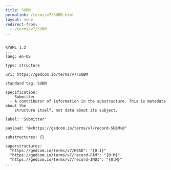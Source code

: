 ```yaml
---
title: SUBM
permalink: /terms/v7/SUBM.html
layout: none
redirect-from:
  - /terms/v7/SUBM
...
```


```

%YAML 1.2
---
lang: en-US

type: structure

uri: https://gedcom.io/terms/v7/SUBM

standard tag: SUBM

specification:
  - Submitter
  - A contributor of information in the substructure. This is metadata about the
    structure itself, not data about its subject.

label: 'Submitter'

payload: "@<https://gedcom.io/terms/v7/record-SUBM>@"

substructures: {}

superstructures:
  "https://gedcom.io/terms/v7/HEAD": "{0:1}"
  "https://gedcom.io/terms/v7/record-FAM": "{0:M}"
  "https://gedcom.io/terms/v7/record-INDI": "{0:M}"
...

```

